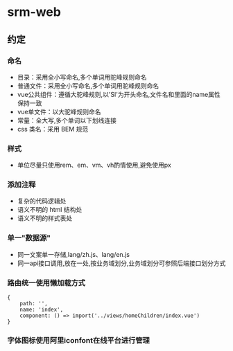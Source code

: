 # srm-web
## 约定 

### 命名
- 目录：采用全小写命名,多个单词用驼峰规则命名
- 普通文件：采用全小写命名,多个单词用驼峰规则命名
- vue公共组件：遵循大驼峰规则,以'Sl'为开头命名,文件名和里面的name属性保持一致
- vue单文件：以大驼峰规则命名
- 常量：全大写,多个单词以下划线连接
- css 类名：采用 BEM 规范
### 样式
- 单位尽量只使用rem、em、vm、vh酌情使用,避免使用px
### 添加注释
- 复杂的代码逻辑处
- 语义不明的 html 结构处
- 语义不明的样式表处
### 单一"数据源"
- 同一文案单一存储,lang/zh.js、lang/en.js
- 同一api接口调用,放在一处,按业务域划分,业务域划分可参照后端接口划分方式

### 路由统一使用懒加载方式
```
{
    path: '',
    name: 'index',
    component: () => import('../views/homeChildren/index.vue')
}
```
### 字体图标使用阿里iconfont在线平台进行管理